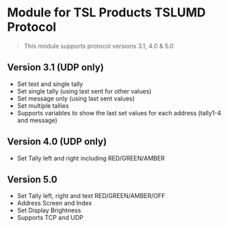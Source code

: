 # Module for TSL Products TSLUMD Protocol

> This module supports protocol versions 3.1, 4.0 & 5.0

## Version 3.1 (UDP only)
* Set text and single tally
* Set single tally (using last sent for other values)
* Set message only (using last sent values)
* Set multiple tallies
* Supports variables to show the last set values for each address (tally1-4 and message)

## Version 4.0 (UDP only)

* Set Tally left and right including RED/GREEN/AMBER

## Version 5.0

* Set Tally left, right and text RED/GREEN/AMBER/OFF
* Address Screen and Index
* Set Display Brightness
* Supports TCP and UDP
